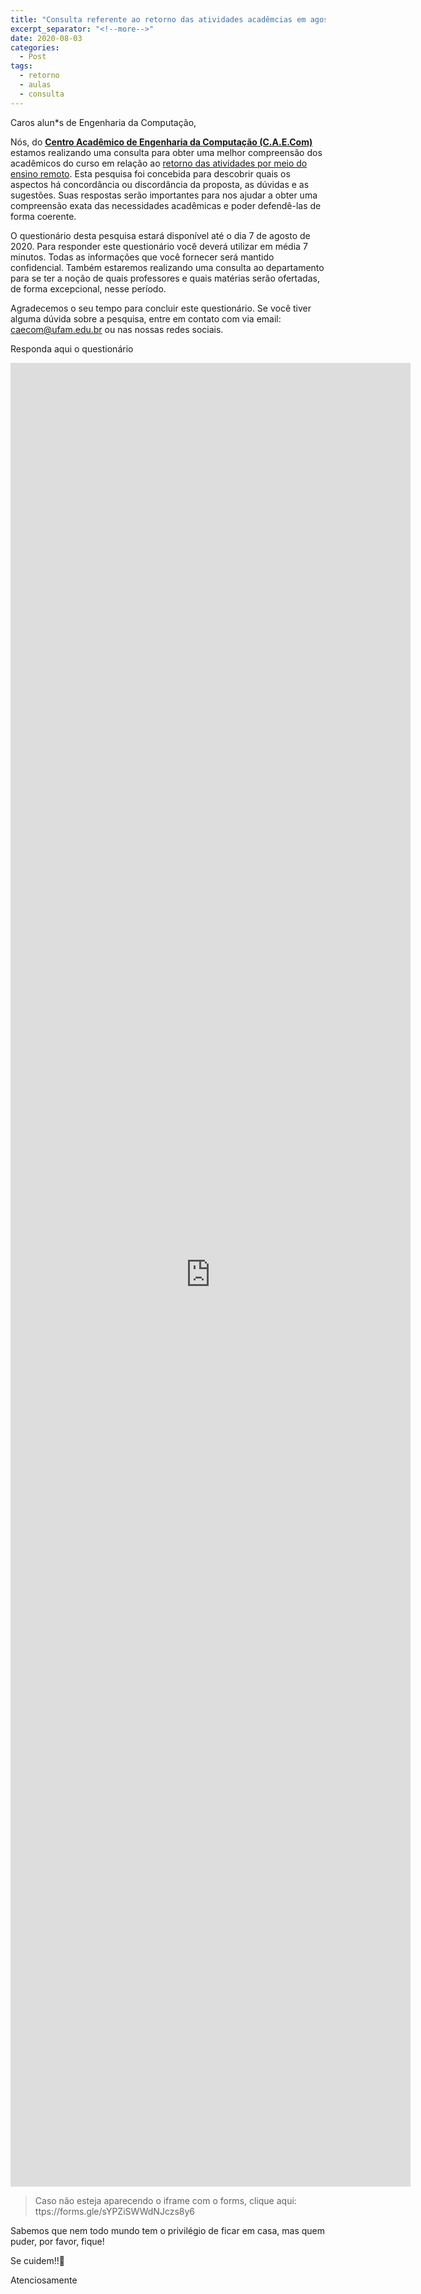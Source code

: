 ```yaml
---
title: "Consulta referente ao retorno das atividades acadêmcias em agosto (2020) "
excerpt_separator: "<!--more-->"
date: 2020-08-03
categories:
  - Post
tags:
  - retorno
  - aulas
  - consulta
---
```


Caros alun*s de Engenharia da Computação,

Nós, do **[Centro Acadêmico de Engenharia da Computação (C.A.E.Com)](http://caecom-ufam.github.io/)** estamos realizando uma consulta para obter uma melhor compreensão dos acadêmicos do curso em relação ao [retorno das atividades por meio do ensino remoto](https://ufam.edu.br/noticias-destaque/1682-ufam-se-prepara-para-retorno-das-atividades-academicas-por-ensino-remoto.html). Esta pesquisa foi concebida para descobrir quais os aspectos há concordância ou discordância da proposta, as dúvidas e as sugestões. Suas respostas serão importantes para nos ajudar a obter uma compreensão exata das necessidades acadêmicas e poder defendê-las de forma coerente.

O questionário desta pesquisa estará disponível até o dia 7 de agosto de 2020. Para responder este questionário você deverá utilizar em média 7 minutos. Todas as informações que você fornecer será mantido confidencial. Também estaremos realizando uma consulta ao departamento para se ter a noção de quais professores e quais matérias serão ofertadas, de forma excepcional, nesse período.

Agradecemos o seu tempo para concluir este questionário. Se você tiver alguma dúvida sobre a pesquisa, entre em contato com via email: <caecom@ufam.edu.br> ou nas nossas redes sociais.

Responda aqui o questionário

<iframe src="https://docs.google.com/forms/d/e/1FAIpQLSd-pWr2-qJIHhP9bxnyft34Kp8LV7vlryJUDAQQQZsfzc-E5g/viewform?embedded=true" width="640" height="2918" frameborder="0" marginheight="0" marginwidth="0">Carregando…</iframe>

> Caso não esteja aparecendo o iframe com o forms, clique aqui: ttps://forms.gle/sYPZiSWWdNJczs8y6

Sabemos que nem todo mundo tem o privilégio de ficar em casa, mas quem puder, por favor, fique!

Se cuidem!!🤗


Atenciosamente


